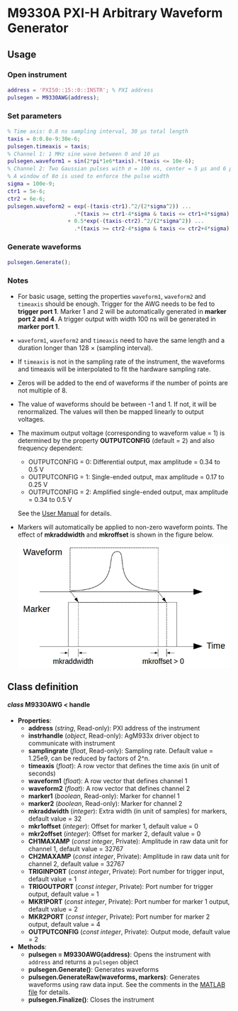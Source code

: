 # M9330A PXI-H Arbitrary Waveform Generator
## Usage
### Open instrument
```matlab
address = 'PXI50::15::0::INSTR'; % PXI address
pulsegen = M9330AWG(address);
```
### Set parameters
```matlab
% Time axis: 0.8 ns sampling interval, 30 μs total length
taxis = 0:0.8e-9:30e-6;
pulsegen.timeaxis = taxis;
% Channel 1: 1 MHz sine wave between 0 and 10 μs
pulsegen.waveform1 = sin(2*pi*1e6*taxis).*(taxis <= 10e-6);
% Channel 2: Two Gaussian pulses with σ = 100 ns, center = 5 μs and 6 μs
% A window of 8σ is used to enforce the pulse width
sigma = 100e-9;
ctr1 = 5e-6;
ctr2 = 6e-6;
pulsegen.waveform2 = exp(-(taxis-ctr1).^2/(2*sigma^2)) ...
                     .*(taxis >= ctr1-4*sigma & taxis <= ctr1+4*sigma) ...
                   + 0.5*exp(-(taxis-ctr2).^2/(2*sigma^2)) ...
                     .*(taxis >= ctr2-4*sigma & taxis <= ctr2+4*sigma);
```
### Generate waveforms
```matlab
pulsegen.Generate();
```
### Notes
- For basic usage, setting the properties `waveform1`, `waveform2` and `timeaxis` should be enough. Trigger for the AWG needs to be fed to **trigger port 1**. Marker 1 and 2 will be automatically generated in **marker port 2 and 4**. A trigger output with width 100 ns will be generated in **marker port 1**.
- `waveform1`, `waveform2` and `timeaxis` need to have the same length and a duration longer than 128 ×  (sampling interval).
- If `timeaxis` is not in the sampling rate of the instrument, the waveforms and timeaxis will be interpolated to fit the hardware sampling rate.
- Zeros will be added to the end of waveforms if the number of points are not multiple of 8.
- The value of waveforms should be between -1 and 1. If not, it will be renormalized. The values will then be mapped linearly to output voltages.
- The maximum output voltage (corresponding to waveform value = 1) is determined by the property **OUTPUTCONFIG** (default = 2) and also frequency dependent:
    - OUTPUTCONFIG = 0: Differential output, max amplitude = 0.34 to 0.5 V
    - OUTPUTCONFIG = 1: Single-ended output, max amplitude = 0.17 to 0.25 V
    - OUTPUTCONFIG = 2: Amplified single-ended output, max amplitude = 0.34 to 0.5 V
    
  See the [User Manual](./M9330A%20User's%20Guide.pdf) for details.
- Markers will automatically be applied to non-zero waveform points. The effect of **mkraddwidth** and **mkroffset** is shown in the figure below.

    <div style="text-align:center"><img src="./marker2.jpg" alt="Marker figure" align="middle"/></div>
    
## Class definition
#### *class* M9330AWG < handle
* **Properties**: 
  * **address** (*string*, Read-only): PXI address of the instrument
  * **instrhandle** (*object*, Read-only): AgM933x driver object to communicate with instrument
  * **samplingrate** (*float*, Read-only): Sampling rate. Default value = 1.25e9, can be reduced by factors of 2^n.
  * **timeaxis** (*float*): A row vector that defines the time axis (in unit of seconds)
  * **waveform1** (*float*): A row vector that defines channel 1
  * **waveform2** (*float*): A row vector that defines channel 2
  * **marker1** (*boolean*, Read-only): Marker for channel 1
  * **marker2** (*boolean*, Read-only): Marker for channel 2
  * **mkraddwidth** (*integer*): Extra width (in unit of samples) for markers, default value = 32
  * **mkr1offset** (*integer*): Offset for marker 1, default value = 0
  * **mkr2offset** (*integer*): Offset for marker 2, default value = 0
  * **CH1MAXAMP** (*const integer*, Private): Amplitude in raw data unit for channel 1, default value = 32767
  * **CH2MAXAMP** (*const integer*, Private): Amplitude in raw data unit for channel 2, default value = 32767
  * **TRIGINPORT** (*const integer*, Private): Port number for trigger input, default value = 1
  * **TRIGOUTPORT** (*const integer*, Private): Port number for trigger output, default value = 1
  * **MKR1PORT** (*const integer*, Private): Port number for marker 1 output, default value = 2
  * **MKR2PORT** (*const integer*, Private): Port number for marker 2 output, default value = 4
  * **OUTPUTCONFIG** (*const integer*, Private): Output mode, default value = 2
* **Methods**:
  * **pulsegen = M9330AWG(address)**: Opens the instrument with `address` and returns a `pulsegen` object
  * **pulsegen.Generate()**: Generates waveforms
  * **pulsegen.GenerateRaw(waveforms, markers)**: Generates waveforms using raw data input. See the comments in the [MATLAB file](./GenerateRaw.m) for details.
  * **pulsegen.Finalize()**: Closes the instrument
  

